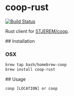 # coop-rust

[![Build Status](https://travis-ci.org/bash/coop-rust.svg?branch=master)](https://travis-ci.org/bash/coop-rust)

Rust client for [STJEREM/coop](https://github.com/STJEREM/coop).


## Installation

### OSX

```bash
brew tap bash/homebrew-coop
brew install coop-rust
````

## Usage

```
coop [LOCATION] or coop
```
